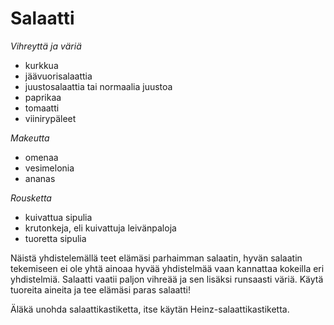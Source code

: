 Salaatti
========

_Vihreyttä ja väriä_
+ kurkkua
+ jäävuorisalaattia
+ juustosalaattia tai normaalia juustoa
+ paprikaa
+ tomaatti
+ viinirypäleet

_Makeutta_
+ omenaa
+ vesimelonia
+ ananas

_Rousketta_
+ kuivattua sipulia
+ krutonkeja, eli kuivattuja leivänpaloja
+ tuoretta sipulia

Näistä yhdistelemällä teet elämäsi parhaimman salaatin, hyvän salaatin tekemiseen ei ole yhtä ainoaa hyvää yhdistelmää vaan kannattaa kokeilla eri yhdistelmiä. Salaatti vaatii paljon vihreää ja sen lisäksi runsaasti väriä. Käytä tuoreita aineita ja tee elämäsi paras salaatti!

Äläkä unohda salaattikastiketta, itse käytän Heinz-salaattikastiketta.